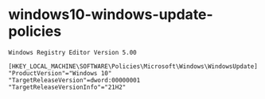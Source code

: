 # windows10-windows-update-policies

```reg
Windows Registry Editor Version 5.00

[HKEY_LOCAL_MACHINE\SOFTWARE\Policies\Microsoft\Windows\WindowsUpdate]
"ProductVersion"="Windows 10"
"TargetReleaseVersion"=dword:00000001
"TargetReleaseVersionInfo"="21H2"

```
